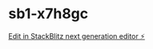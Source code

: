 # sb1-x7h8gc

[Edit in StackBlitz next generation editor ⚡️](https://stackblitz.com/~/github.com/droltr/sb1-x7h8gc)